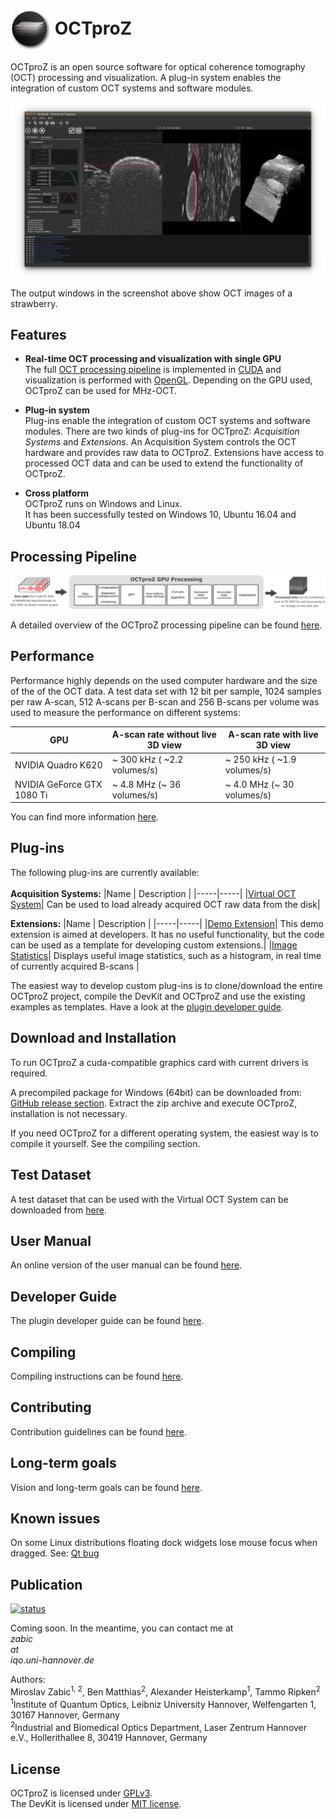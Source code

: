  # <img style="vertical-align:middle" img src="images/octproz_icon.png" width="64"> OCTproZ 

OCTproZ is an open source software for optical coherence tomography (OCT) processing and visualization. A plug-in system enables the integration of custom OCT systems and software modules.

<p align="center">
  <img src="images/octproz_screenshot_ubuntu.png" width="640">
</p>

The output windows in the screenshot above show OCT images of a strawberry. 


Features
--------

* **Real-time OCT processing and visualization with single GPU**  </br>
The full [OCT processing pipeline](processing.md) is implemented in [CUDA](https://developer.nvidia.com/cuda-zone) and visualization is performed with [OpenGL](https://www.opengl.org). Depending on the GPU used, OCTproZ can be used for MHz-OCT. 

* **Plug-in system** </br>
Plug-ins enable the integration of custom OCT systems and software modules. There are two kinds of plug-ins for OCTproZ: _Acquisition Systems_ and _Extensions_. An Acquisition System controls the OCT hardware and provides raw data to OCTproZ. Extensions have access to processed OCT data and can be used to extend the functionality of OCTproZ. 

* **Cross platform** </br>
OCTproZ runs on Windows and Linux. </br>
It has been successfully tested on Windows 10, Ubuntu 16.04 and Ubuntu 18.04


Processing Pipeline
--------
<p align="center">
  <img src="images/processing_pipeline_linear_v1_1_0.png" >
</p>

A detailed overview of the OCTproZ processing pipeline can be found [here](processing.md).

Performance
----------
Performance highly depends on the used computer hardware and the size of the of the OCT data. A test data set with 12 bit per sample, 1024 samples per raw A-scan, 512 A-scans per B-scan and 256 B-scans per volume was used to measure the performance on different systems:

GPU           | A-scan rate without live 3D view | A-scan rate with live 3D view
------------- | ------------- | -------------
NVIDIA Quadro K620  | ~ 300 kHz ( ~2.2 volumes/s) | ~ 250 kHz ( ~1.9 volumes/s)
NVIDIA GeForce GTX 1080 Ti  | ~ 4.8 MHz (~ 36 volumes/s) | ~ 4.0 MHz (~ 30 volumes/s)

You can find more information [here](performance.md).


Plug-ins
----------
The following plug-ins are currently available:
</br></br>
__Acquisition Systems:__
|Name | Description |
|-----|-----|
|[Virtual OCT System](octproz_virtual_oct_system)| Can be used to load already acquired OCT raw data from the disk|


__Extensions:__
|Name | Description |
|-----|-----|
|[Demo Extension](octproz_demo_extension)| This demo extension is aimed at developers. It has no useful functionality, but the code can be used as a template for developing custom extensions.|
|[Image Statistics](https://github.com/spectralcode/ImageStatisticsExtension)| Displays useful image statistics, such as a histogram, in real time of currently acquired B-scans |

The easiest way to develop custom plug-ins is to clone/download the entire OCTproZ project, compile the DevKit and OCTproZ and use the existing examples as templates. Have a look at the [plugin developer guide](https://spectralcode.github.io/OCTproZ/developer.html). 


Download and Installation
----------
To run OCTproZ a cuda-compatible graphics card with current drivers is required.

A precompiled package for Windows (64bit) can be downloaded from:
[GitHub release section](https://github.com/spectralcode/OCTproZ/releases). Extract the zip archive and execute OCTproZ, installation is not necessary.

If you need OCTproZ for a different operating system, the easiest way is to compile it yourself. See the compiling section.

Test Dataset
----------
A test dataset that can be used with the Virtual OCT System can be downloaded from [here](https://figshare.com/articles/SSOCT_test_dataset_for_OCTproZ/12356705). 

User Manual
----------
An online version of the user manual can be found [here](https://spectralcode.github.io/OCTproZ/index.html). 

Developer Guide
----------
The plugin developer guide can be found [here](https://spectralcode.github.io/OCTproZ/developer.html). 

Compiling
---------
Compiling instructions can be found [here](BUILD.md).

Contributing
----------
Contribution guidelines can be found [here](CONTRIBUTING.md).

Long-term goals
----------
Vision and long-term goals can be found [here](vision.md).

Known issues
----------
On some Linux distributions floating dock widgets lose mouse focus when dragged. See: [Qt bug](https://bugreports.qt.io/browse/QTBUG-65640)


Publication
----------
[![status](https://joss.theoj.org/papers/539ea5d7842ff0a7607a4a405ea69730/status.svg)](https://joss.theoj.org/papers/539ea5d7842ff0a7607a4a405ea69730)

Coming soon. In the meantime, you can contact me at </br>
_zabic_ _</br>_
_at_</br>
_iqo_._uni_-_hannover_._de_</br>

Authors:</br>
Miroslav Zabic<sup>1, 2</sup>, Ben Matthias<sup>2</sup>, Alexander Heisterkamp<sup>1</sup>, Tammo Ripken<sup>2</sup></br>
<sup>1</sup>Institute of Quantum Optics, Leibniz University Hannover, Welfengarten 1, 30167 Hannover, Germany</br>
<sup>2</sup>Industrial and Biomedical Optics Department, Laser Zentrum Hannover e.V., Hollerithallee 8, 30419 Hannover, Germany</br>

License
----------
OCTproZ is licensed under [GPLv3](LICENSE).</br>
The DevKit is licensed under [MIT license](octproz_devkit/LICENSE).

